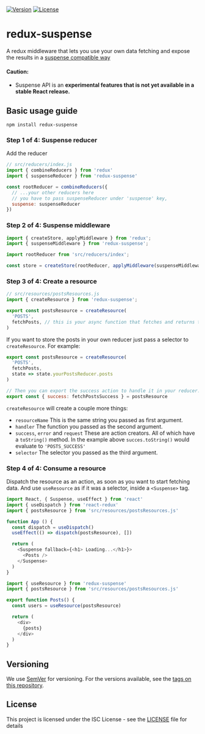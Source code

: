 [![Version](https://img.shields.io/npm/v/suspense-redux.svg)](https://npmjs.org/package/suspense-redux)
[![License](https://img.shields.io/npm/l/suspense-redux.svg)](https://github.com/peter7z/suspense-redux/blob/master/LICENSE)
# redux-suspense

A redux middleware that lets you use your own data fetching and expose the results in a [suspense compatible way](https://reactjs.org/docs/concurrent-mode-suspense.html)

#### Caution:
* Suspense API is an **experimental features that is not yet available in a stable React release.** 

## Basic usage guide

`npm install redux-suspense`

### Step 1 of 4: Suspense reducer

Add the reducer
```js
// src/reducers/index.js
import { combineReducers } from 'redux'
import { suspenseReducer } from 'redux-suspense'

const rootReducer = combineReducers({
  // ...your other reducers here
  // you have to pass suspenseReducer under 'suspense' key,
  suspense: suspenseReducer
})

```

### Step 2 of 4: Suspense middleware

```js
import { createStore, applyMiddleware } from 'redux';
import { suspenseMiddleware } from 'redux-suspense';

import rootReducer from 'src/reducers/index';

const store = createStore(rootReducer, applyMiddleware(suspenseMiddleware));
```

### Step 3 of 4: Create a resource

```js
// src/resources/postsResources.js
import { createResource } from 'redux-suspense';

export const postsResource = createResource(
  'POSTS',
  fetchPosts, // this is your async function that fetches and returns the posts
)
```

If you want to store the posts in your own reducer just pass a selector to `createResource`. For example:

```js
export const postsResource = createResource(
  'POSTS',
  fetchPosts,
  state => state.yourPostsReducer.posts
)

// Then you can export the success action to handle it in your reducer.
export const { success: fetchPostsSuccess } = postsResource
```

`createResource` will create a couple more things:
* `resourceName` This is the same string you passed as first argument.
* `handler` The function you passed as the second argument.
* `success`, `error` and `request`  These are action creators. All of which have a `toString()` method. In the example above `succes.toString()` would evaluate to `'POSTS_SUCCESS'`
* `selector` The selector you passed as the third argument.

### Step 4 of 4: Consume a resource

Dispatch the resource as an action, as soon as you want to start fetching data. And use `useResource` as if it was a selector, inside a `<Suspense>` tag.

```js
import React, { Suspense, useEffect } from 'react'
import { useDispatch } from 'react-redux'
import { postsResource } from 'src/resources/postsResources.js'

function App () {
  const dispatch = useDispatch()
  useEffect(() => dispatch(postsResource), [])

  return (
    <Suspense fallback={<h1> Loading...</h1>}>
      <Posts />
    </Suspense>
  )
}
```

```js
import { useResource } from 'redux-suspense'
import { postsResource } from 'src/resources/postsResources.js'

export function Posts() {
  const users = useResource(postsResource)

  return (
    <div>
      {posts}
    </div>
  )
}
```

## Versioning

We use [SemVer](http://semver.org/) for versioning. For the versions available, see the [tags on this repository](https://github.com/peter7z/suspense-redux/tags). 

## License

This project is licensed under the ISC License - see the [LICENSE](LICENSE) file for details
